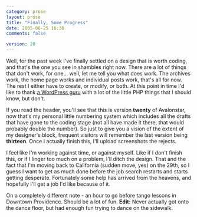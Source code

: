 ```yaml
---
category: prose
layout: prose
title: "Finally, Some Progress"
date: 2005-06-25 16:30
comments: false

version: 20
---
```


Well, for the past week I've finally settled on a design that is worth coding, and that's the one you see in shambles right now. There are a lot of things that don't work, for one... well, let me tell you what does work. The archives work, the home page works and individual posts work, that's all for now. The rest I either have to create, or modify, or both. At this point in time I'd like to thank [a WordPress guru][1] with a lot of the little PHP things that I should know, but don't.

If you read the header, you'll see that this is version **twenty** of Avalonstar, now that's my personal little numbering system which includes all the drafts that have gone to the coding stage (not all have made it there, that would probably double the number). So just to give you a vision of the extent of my designer's block, frequent visitors will remember the last version being **thirteen**. Once I actually finish this, I'll upload screenshots the rejects.

I feel like I'm working against time, or against myself. Like if I don't finish this, or if I linger too much on a problem, I'll ditch the design. That and the fact that I'm moving back to California (sudden move, yes) on the 29th, so I guess I want to get as much done before the job search restarts and starts getting desperate. Fortunately some help has arrived from the heavens, and hopefully I'll get a job I'd like because of it.

On a completely different note - an hour to go before tango lessons in Downtown Providence. Should be a lot of fun. **Edit:** Never actually got onto the dance floor, but had enough fun trying to dance on the sidewalk.

[1]: http://guff.szub.net/
